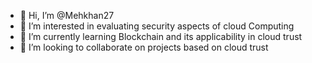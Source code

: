- 👋 Hi, I’m @Mehkhan27
- 👀 I’m interested in evaluating security aspects of cloud Computing
- 🌱 I’m currently learning Blockchain and its applicability in cloud trust
- 💞️ I’m looking to collaborate on projects based on cloud trust


<!---
Mehkhan27/Mehkhan27 is a ✨ special ✨ repository because its `README.md` (this file) appears on your GitHub profile.
You can click the Preview link to take a look at your changes.
--->

